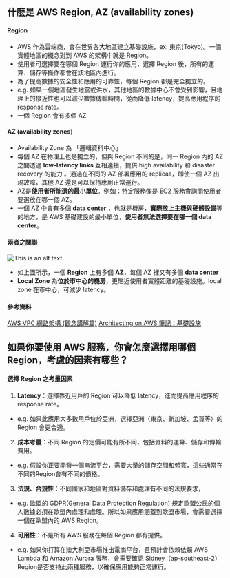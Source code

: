 什麼是 AWS Region, AZ (availability zones)
---

#### Region
- AWS 作為雲端商，會在世界各大地區建立基礎設施，ex: 東京(Tokyo)。一個實體地區的概念對到 AWS 的架構中就是 Region。
- 使用者可選擇要在哪個 Region 運行你的應用，選擇 Region 後，所有的運算、儲存等操作都會在該地區內進行。
- 為了提高數據的安全性和應用的可靠性，每個 Region 都是完全獨立的。
- e.g. 如果一個地區發生地震或洪水，其他地區的數據中心不會受到影響，且地理上的接近性也可以減少數據傳輸時間，從而降低 latency，提高應用程序的 response rate。
- 一個 Region 會有多個 AZ
  
#### AZ (availability zones)
- Availability Zone 為 「邏輯資料中心」
- 每個 AZ 在物理上也是獨立的，但與 Region 不同的是，同一 Region 內的 AZ 之間透過 **low-latency links** 互相連接，提供 high availability 和 disaster recovery 的能力 。通過在不同的 AZ 部署應用的 replicas，即使一個 AZ 出現故障，其他 AZ 還是可以保持應用正常運行。
- AZ是**使用者所能選的最小單位**。例如：特定服務像是 EC2 服務會詢問使用者要選放在哪一個 AZ。
- 一個 AZ 中會有多個 **data center** ，也就是機房，**實際放上主機與硬體設備**等的地方，是 AWS 基礎建設的最小單位，**使用者無法選擇要在哪一個 data center**。

#### 兩者之關聯
![This is an alt text.](https://www.cythilya.tw/assets/aws/architecting-on-aws-note-1/data_center_az_local_zone_region.png)
- 如上圖所示，一個 **Region** 上有多個 **AZ**，每個 AZ 裡又有多個 **data center**
- **Local Zone** 為**位於市中心的機房**，更貼近使用者實體距離的基礎設施。local zone 在市中心，可減少 latency。

#### 參考資料
[AWS VPC 網路架構 (觀念講解篇)](https://hackmd.io/@AWSlearning/BJvnmhRg2)
[Architecting on AWS 筆記：基礎設施](https://www.cythilya.tw/2022/04/28/architecting-on-aws-infrastructure/)

如果你要使用 AWS 服務，你會怎麼選擇用哪個 Region，考慮的因素有哪些？
---
#### 選擇 Region 之考量因素
1. **Latency**：選擇靠近用戶的 Region 可以降低 latency，進而提高應用程序的 response rate。
- e.g. 如果此應用大多數用戶位於亞洲，選擇亞洲（東京、新加坡、孟買等）的 Region 會更合適。

2. **成本考量**：不同 Region 的定價可能有所不同，包括資料的運算、儲存和傳輸費用。
- e.g. 假設你正要開發一個串流平台，需要大量的儲存空間和頻寬，這些通常在不同的Region會有不同的價格。

3. **法規、合規性**：不同國家和地區對資料儲存和處理有不同的法規要求，  
- e.g. 歐盟的 GDPR(General Data Protection Regulation) 規定歐盟公民的個人數據必須在歐盟內處理和處理。所以如果應用涵蓋到歐盟市場，會需要選擇一個在歐盟內的 AWS Region。

4. **可用性**：不是所有 AWS 服務在每個 Region 都有提供。
- e.g. 如果你打算在澳大利亞市場推出電商平台，且預計會依賴依賴 AWS Lambda 和 Amazon Aurora 服務，會需要確認 Sidney（ap-southeast-2）Region是否支持此兩種服務，以確保應用能夠正常運行。
